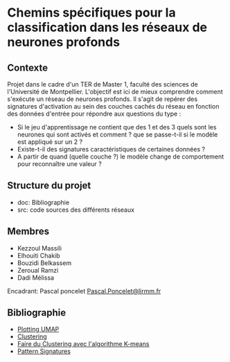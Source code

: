 # Chemins spécifiques pour la classification dans les réseaux de neurones profonds

## Contexte

Projet dans le cadre d'un TER de Master 1, faculté des sciences de l'Université de Montpellier.
L'objectif est ici de mieux comprendre comment s'exécute un réseau de neurones profonds. Il s'agit de repérer des signatures d'activation au sein des couches cachés du réseau en fonction des données d'entrée pour répondre aux questions du type :

- Si le jeu d'apprentissage ne contient que des 1 et des 3 quels sont les neurones qui sont activés
et comment ? que se passe-t-il si le modèle est appliqué sur un 2 ?
- Existe-t-il des signatures caractéristiques de certaines données ?
- A partir de quand (quelle couche ?) le modèle change de comportement pour reconnaître une
valeur ?

## Structure du projet

* doc: Bibliographie
* src: code sources des différents réseaux 

## Membres

- Kezzoul Massili 
- Elhouiti Chakib
- Bouzidi Belkassem
- Zeroual Ramzi
- Dadi Mélissa

Encadrant: Pascal poncelet <Pascal.Poncelet@lirmm.fr>

## Bibliographie

* [Plotting UMAP](https://umap-learn.readthedocs.io/en/latest/plotting.html)
* [Clustering](https://umap-learn.readthedocs.io/en/latest/clustering.html)
* [Faire du Clustering avec l'algorithme K-means](https://ledatascientist.com/faire-du-clustering-avec-lalgorithme-k-means/)
* [Pattern Signatures](https://www.lirmm.fr/~poncelet/RN/)